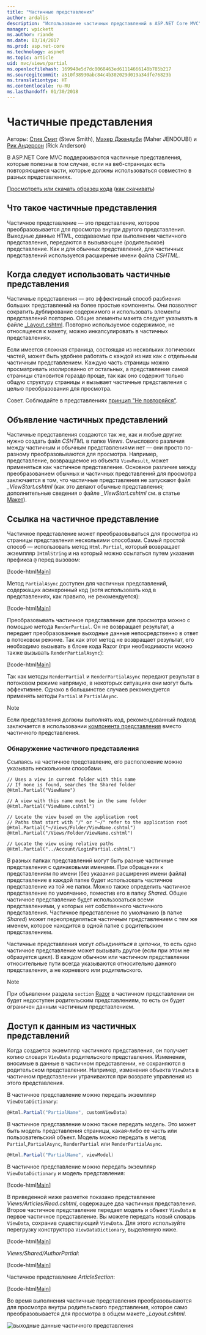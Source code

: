 ```yaml
---
title: "Частичные представления"
author: ardalis
description: "Использование частичных представлений в ASP.NET Core MVC"
manager: wpickett
ms.author: riande
ms.date: 03/14/2017
ms.prod: asp.net-core
ms.technology: aspnet
ms.topic: article
uid: mvc/views/partial
ms.openlocfilehash: 169948e5d7dc8068463ed61114666148b785b217
ms.sourcegitcommit: a510f38930abc84c4b302029d019a34dfe76823b
ms.translationtype: HT
ms.contentlocale: ru-RU
ms.lasthandoff: 01/30/2018
---
```

# <a name="partial-views"></a>Частичные представления

Авторы: [Стив Смит](https://ardalis.com/) (Steve Smith), [Махер Джендуби](https://twitter.com/maherjend) (Maher JENDOUBI) и [Рик Андерсон](https://twitter.com/RickAndMSFT) (Rick Anderson)

В ASP.NET Core MVC поддерживаются частичные представления, которые полезны в том случае, если на веб-страницах есть повторяющиеся части, которые должны использоваться совместно в разных представлениях.

[Просмотреть или скачать образец кода](https://github.com/aspnet/Docs/tree/master/aspnetcore/mvc/views/partial/sample) ([как скачивать](xref:tutorials/index#how-to-download-a-sample))

## <a name="what-are-partial-views"></a>Что такое частичные представления

Частичное представление — это представление, которое преобразовывается для просмотра внутри другого представления. Выходные данные HTML, создаваемые при выполнении частичного представления, передаются в вызывающее (родительское) представление. Как и для обычных представлений, для частичных представлений используется расширение имени файла *CSHTML*.

## <a name="when-should-i-use-partial-views"></a>Когда следует использовать частичные представления

Частичные представления — это эффективный способ разбиения больших представлений на более простые компоненты. Они позволяют сократить дублирование содержимого и использовать элементы представлений повторно. Общие элементы макета следует указывать в файле [_Layout.cshtml](layout.md). Повторно используемое содержимое, не относящееся к макету, можно инкапсулировать в частичных представлениях.

Если имеется сложная страница, состоящая из нескольких логических частей, может быть удобнее работать с каждой из них как с отдельным частичным представлением. Каждую часть страницы можно просматривать изолированно от остальных, а представление самой страницы становится гораздо проще, так как оно содержит только общую структуру страницы и вызывает частичные представления с целью преобразования для просмотра.

Совет. Соблюдайте в представлениях [принцип "Не повторяйся"](http://deviq.com/don-t-repeat-yourself/).

## <a name="declaring-partial-views"></a>Объявление частичных представлений

Частичные представления создаются так же, как и любые другие: нужно создать файл *CSHTML* в папке *Views*. Смыслового различия между частичным и обычным представлениями нет — они просто по-разному преобразовываются для просмотра. Например, представление, возвращаемое из объекта `ViewResult`, может применяться как частичное представление. Основное различие между преобразованием обычных и частичных представлений для просмотра заключается в том, что частичные представления не запускают файл *_ViewStart.cshtml* (как это делают обычные представления; дополнительные сведения о файле *_ViewStart.cshtml* см. в статье [Макет](layout.md)).

## <a name="referencing-a-partial-view"></a>Ссылка на частичное представление

Частичное представление может преобразовываться для просмотра из страницы представления несколькими способами. Самый простой способ — использовать метод `Html.Partial`, который возвращает экземпляр `IHtmlString` и на который можно ссылаться путем указания префикса `@` перед вызовом:

[!code-html[Main](partial/sample/src/PartialViewsSample/Views/Home/About.cshtml?range=9)]

Метод `PartialAsync` доступен для частичных представлений, содержащих асинхронный код (хотя использовать код в представлениях, как правило, не рекомендуется):

[!code-html[Main](partial/sample/src/PartialViewsSample/Views/Home/About.cshtml?range=8)]

Преобразовывать частичное представление для просмотра можно с помощью метода `RenderPartial`. Он не возвращает результат, а передает преобразованные выходные данные непосредственно в ответ в потоковом режиме. Так как этот метод не возвращает результат, его необходимо вызывать в блоке кода Razor (при необходимости можно также вызывать `RenderPartialAsync`):

[!code-html[Main](partial/sample/src/PartialViewsSample/Views/Home/About.cshtml?range=10-12)]

Так как методы `RenderPartial` и `RenderPartialAsync` передают результат в потоковом режиме напрямую, в некоторых ситуациях они могут быть эффективнее. Однако в большинстве случаев рекомендуется применять методы `Partial` и `PartialAsync`.

> [!NOTE]
> Если представления должны выполнять код, рекомендованный подход заключается в использовании [компонента представления](view-components.md) вместо частичного представления.

### <a name="partial-view-discovery"></a>Обнаружение частичного представления

Ссылаясь на частичное представление, его расположение можно указывать несколькими способами.

```text
// Uses a view in current folder with this name
// If none is found, searches the Shared folder
@Html.Partial("ViewName")

// A view with this name must be in the same folder
@Html.Partial("ViewName.cshtml")

// Locate the view based on the application root
// Paths that start with "/" or "~/" refer to the application root
@Html.Partial("~/Views/Folder/ViewName.cshtml")
@Html.Partial("/Views/Folder/ViewName.cshtml")

// Locate the view using relative paths
@Html.Partial("../Account/LoginPartial.cshtml")
```

В разных папках представлений могут быть разные частичные представления с одинаковыми именами. При обращении к представлениям по имени (без указания расширения имени файла) представление в каждой папке будет использовать частичное представление из той же папки. Можно также определить частичное представление по умолчанию, поместив его в папку *Shared*. Общее частичное представление будет использоваться всеми представлениями, у которых нет собственного частичного представления. Частичное представление по умолчанию (в папке *Shared*) может переопределяться частичным представлением с тем же именем, которое находится в одной папке с родительским представлением.

Частичные представления могут *объединяться в цепочки*, то есть одно частичное представление может вызывать другое (если при этом не образуется цикл). В каждом обычном или частичном представлении относительные пути всегда указываются относительно данного представления, а не корневого или родительского.

> [!NOTE]
> При объявлении раздела `section` [Razor](razor.md) в частичном представлении он будет недоступен родительским представлениям, то есть он будет ограничен данным частичным представлением.

## <a name="accessing-data-from-partial-views"></a>Доступ к данным из частичных представлений

Когда создается экземпляр частичного представления, он получает копию словаря `ViewData` родительского представления. Изменения, вносимые в данные в частичном представлении, не сохраняются в родительском представлении. Например, изменения объекта `ViewData` в частичном представлении утрачиваются при возврате управления из этого представления.

В частичное представление можно передать экземпляр `ViewDataDictionary`:

```csharp
@Html.Partial("PartialName", customViewData)
   ```

В частичное представление можно также передать модель. Это может быть модель представления страницы, какая-либо ее часть или пользовательский объект. Модель можно передать в метод `Partial`,`PartialAsync`, `RenderPartial` или `RenderPartialAsync`.

```csharp
@Html.Partial("PartialName", viewModel)
   ```

В частичное представление можно передать экземпляр `ViewDataDictionary` и модель представления:

[!code-html[Main](partial/sample/src/PartialViewsSample/Views/Articles/Read.cshtml?range=15-16)]

В приведенной ниже разметке показано представление *Views/Articles/Read.cshtml*, содержащее два частичных представления. Второе частичное представление передает модель и объект `ViewData` в первое частичное представление. Вы можете передать новый словарь `ViewData`, сохранив существующий `ViewData`. Для этого используйте перегрузку конструктора `ViewDataDictionary`, выделенную ниже.

[!code-html[Main](partial/sample/src/PartialViewsSample/Views/Articles/Read.cshtml)]

*Views/Shared/AuthorPartial*:

[!code-html[Main](partial/sample/src/PartialViewsSample/Views/Shared/AuthorPartial.cshtml)]

Частичное представление *ArticleSection*:

[!code-html[Main](partial/sample/src/PartialViewsSample/Views/Articles/ArticleSection.cshtml)]

Во время выполнения частичные представления преобразовываются для просмотра внутри родительского представления, которое само преобразовывается для просмотра в общем макете *_Layout.cshtml*.

![выходные данные частичного представления](partial/_static/output.png)
